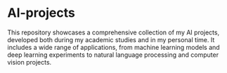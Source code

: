 # AI-projects
This repository showcases a comprehensive collection of my AI projects, developed both during my academic studies and in my personal time. It includes a wide range of applications, from machine learning models and deep learning experiments to natural language processing and computer vision projects.
